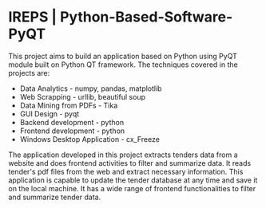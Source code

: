 # IREPS | Python-Based-Software-PyQT
This project aims to build an application based on Python using PyQT module built on Python QT framework.
The techniques covered in the projects are:
- Data Analytics - numpy, pandas, matplotlib
- Web Scrapping - urllib, beautiful soup
- Data Mining from PDFs - Tika
- GUI Design - pyqt
- Backend development - python
- Frontend development - python
- Windows Desktop Application - cx_Freeze

The application developed in this project extracts tenders data from a website and does frontend activities to filter and summarize data.
It reads tender's pdf files from the web and extract necessary information. This application is capable to update the tender database at
any time and save it on the local machine. It has a wide range of frontend functionalities to filter and summarize tender data.

